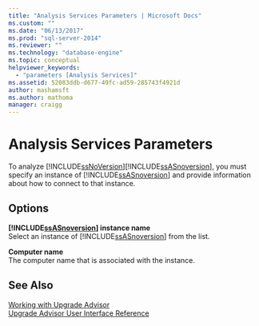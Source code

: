 ```yaml
---
title: "Analysis Services Parameters | Microsoft Docs"
ms.custom: ""
ms.date: "06/13/2017"
ms.prod: "sql-server-2014"
ms.reviewer: ""
ms.technology: "database-engine"
ms.topic: conceptual
helpviewer_keywords: 
  - "parameters [Analysis Services]"
ms.assetid: 52083ddb-d677-49fc-ad59-285743f4921d
author: mashamsft
ms.author: mathoma
manager: craigg
---
```

# Analysis Services Parameters
  To analyze [!INCLUDE[ssNoVersion](../../includes/ssnoversion-md.md)][!INCLUDE[ssASnoversion](../../includes/ssasnoversion-md.md)], you must specify an instance of [!INCLUDE[ssASnoversion](../../includes/ssasnoversion-md.md)] and provide information about how to connect to that instance.  
  
## Options  
 **[!INCLUDE[ssASnoversion](../../includes/ssasnoversion-md.md)] instance name**  
 Select an instance of [!INCLUDE[ssASnoversion](../../includes/ssasnoversion-md.md)] from the list.  
  
 **Computer name**  
 The computer name that is associated with the instance.  
  
## See Also  
 [Working with Upgrade Advisor](../../../2014/sql-server/install/working-with-upgrade-advisor.md)   
 [Upgrade Advisor User Interface Reference](../../../2014/sql-server/install/upgrade-advisor-user-interface-reference.md)  
  
  
